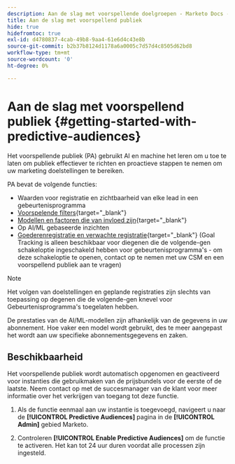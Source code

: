 ```yaml
---
description: Aan de slag met voorspellende doelgroepen - Marketo Docs - Productdocumentatie
title: Aan de slag met voorspellend publiek
hide: true
hidefromtoc: true
exl-id: d4780837-4cab-49b8-9aa4-61e6d4c43e8b
source-git-commit: b2b37b8124d1178a6a0005c7d57d4c8505d62bd8
workflow-type: tm+mt
source-wordcount: '0'
ht-degree: 0%

---
```


# Aan de slag met voorspellend publiek {#getting-started-with-predictive-audiences}

Het voorspellende publiek (PA) gebruikt AI en machine het leren om u toe te laten om publiek effectiever te richten en proactieve stappen te nemen om uw marketing doelstellingen te bereiken.

PA bevat de volgende functies:

* Waarden voor registratie en zichtbaarheid van elke lead in een gebeurtenisprogramma
* [Voorspelende filters](/help/marketo/product-docs/core-marketo-concepts/predictive-audiences/predictive-filters.md){target=&quot;_blank&quot;}
* [Modellen en factoren die van invloed zijn](/help/marketo/product-docs/core-marketo-concepts/predictive-audiences/models-and-insights.md){target=&quot;_blank&quot;}
* Op AI/ML gebaseerde inzichten
* [Goederenregistratie en verwachte registratie](/help/marketo/product-docs/core-marketo-concepts/predictive-audiences/understanding-goal-tracking-and-projected-registrations.md){target=&quot;_blank&quot;} (Goal Tracking is alleen beschikbaar voor diegenen die de volgende-gen schakeloptie ingeschakeld hebben voor gebeurtenisprogramma&#39;s - om deze schakeloptie te openen, contact op te nemen met uw CSM en een voorspellend publiek aan te vragen)

>[!NOTE]
>
>Het volgen van doelstellingen en geplande registraties zijn slechts van toepassing op degenen die de volgende-gen knevel voor Gebeurtenisprogramma&#39;s toegelaten hebben.

De prestaties van de AI/ML-modellen zijn afhankelijk van de gegevens in uw abonnement. Hoe vaker een model wordt gebruikt, des te meer aangepast het wordt aan uw specifieke abonnementsgegevens en zaken.

## Beschikbaarheid

Het voorspellende publiek wordt automatisch opgenomen en geactiveerd voor instanties die gebruikmaken van de prijsbundels voor de eerste of de laatste. Neem contact op met de succesmanager van de klant voor meer informatie over het verkrijgen van toegang tot deze functie.

1. Als de functie eenmaal aan uw instantie is toegevoegd, navigeert u naar de **[!UICONTROL Predictive Audiences]** pagina in de **[!UICONTROL Admin]** gebied Marketo.

1. Controleren **[!UICONTROL Enable Predictive Audiences]** om de functie te activeren. Het kan tot 24 uur duren voordat alle processen zijn ingesteld.
